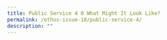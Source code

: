 ```yaml
---
title: Public Service 4 0 What Might It Look Like?
permalink: /ethos-issue-18/public-service-4/
description: ""
---
```

